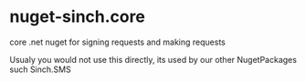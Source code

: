# nuget-sinch.core
core .net nuget for signing requests and making requests

Usualy you would not use this directly, its used by our other NugetPackages such Sinch.SMS 
